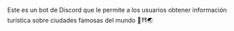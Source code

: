 Este es un bot de Discord que le permite a los usuarios obtener información turística sobre ciudades famosas del mundo 🗽⛩️🌏

